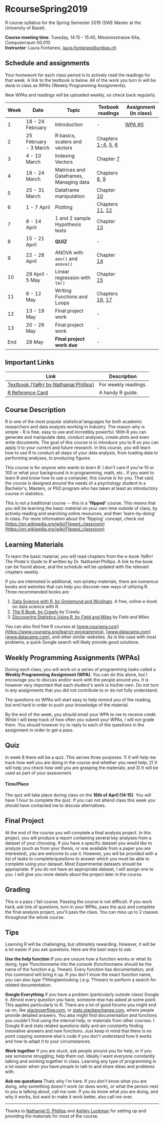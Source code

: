 # RcourseSpring2019
R course syllabus for the Spring Semester 2019 (SWE Master at the University of Basel).

**Course meeting time**: Tuesday, 14:15 - 15:45, Missionsstrasse 64a, Computerraum 00.010 <br/>
**Instructor**: Laura Fontanesi, [laura.fontanesi@unibas.ch](mailto:laura.fontanesi@unibas.ch)


## Schedule and assignments
Your homework for each class period is to actively read the readings for that week. A link to the textbook is below. All of the work you turn in will be done in class as WPAs (Weekly Programming Assignments).

New WPAs and readings will be uploaded weekly, so check back regularly.

| Week | Date | Topic | Texbook readings | Assignment (in class) |
| ------ | ------ | ------------------------ | ----------------- | ---------------------- |
| 1 | 18 - 24 February | Introduction | - | [WPA #0](https://github.com/laurafontanesi/RcourseSpring2019/blob/master/notebooks/WPA%20%230.ipynb) |
| 2 | 25 February - 3 March | R basics, scalers and vectors | Chapters [1-4](https://bookdown.org/ndphillips/YaRrr/), [5](https://bookdown.org/ndphillips/YaRrr/scalersvectors.html), [6](https://bookdown.org/ndphillips/YaRrr/vectorfunctions.html) | |
| 3 | 4 - 10 March | Indexing Vectors | Chapter [7](https://bookdown.org/ndphillips/YaRrr/vectorindexing.html) | |
| 4 | 18 - 24 March | Matrices and Dataframes, Managing data | Chapters [8](https://bookdown.org/ndphillips/YaRrr/matricesdataframes.html), [9](https://bookdown.org/ndphillips/YaRrr/importingdata.html) | |
| 5 | 25 - 31 March | Dataframe manipulation | Chapter [10](https://bookdown.org/ndphillips/YaRrr/advanceddataframe.html) | |
| 6 | 1 - 7 April | Plotting | Chapters [11](https://bookdown.org/ndphillips/YaRrr/plotting1.html),  [12](https://bookdown.org/ndphillips/YaRrr/plotting2.html) | |
| 7 | 8 - 14 April | 1 and 2 sample Hypothesis tests | Chapter [13](https://bookdown.org/ndphillips/YaRrr/htests.html) | |
| 8 | 15 - 21 April | **QUIZ** | - | |
| 9 | 22 - 28 April | ANOVA with `aov()` and `anova()` | Chapter [14](https://bookdown.org/ndphillips/YaRrr/anova.html) | |
| 10 | 29 April - 5 May | Linear regression with `lm()` | Chapter [15](https://bookdown.org/ndphillips/YaRrr/regression.html) | |
| 11 | 6 - 12 May | Writing Functions and Loops | Chapters [16](https://bookdown.org/ndphillips/YaRrr/functions.html), [17](https://bookdown.org/ndphillips/YaRrr/loops.html) | |
| 12 | 13 - 19 May | Final project work | - | |
| 13 | 20 - 26 May | Final project work | - | |
| End | 28 May | **Final project work due** | - | |


## Important Links
Link | Description 
-------------------- | ----------------------------------- 
[Textbook (YaRrr by Nathanial Phillips)](https://bookdown.org/ndphillips/YaRrr/) | For weekly readings.
[R Reference Card](http://nathanieldphillips.com/wp-content/uploads/2016/03/RReferenceCard.pdf) | A handy R guide.


## Course Description
R is one of the most popular statistical languages for both academic researchers and data analysts working in industry. The reason why is simple - R is free, easy to use and incredibly powerful. With R you can generate and manipulate data, conduct analyses, create plots and even write documents. The goal of this course is to introduce you to R so you can apply it to your current and future research. In this course, you will learn how to use R to conduct all steps of your data analysis, from loading data to performing analyses, to producing figures.

This course is for *anyone who wants to learn R*. I don't care if you're 10 or 100 or what your background is in programming, math, etc.. If you want to learn R and know how to use a computer, this course is for you. That said, the course is designed around the needs of a psychology student in a Bachelor's, Masters, or PhD program who has taken at least an introductory course in statistics.

This is not a traditional course -- this is a **'flipped'** course. This means that you will be learning the basic material on your own time outside of class, by actively reading and searching online resources, and then 'learn-by-doing' in class. For more information about the 'flipping' concept, check out [https://en.wikipedia.org/wiki/Flipped_classroom](https://en.wikipedia.org/wiki/Flipped_classroom)


## Learning Materials
To learn the basic material, you will read chapters from the e-book *YaRrr! The Pirate's Guide to R* written by Dr. Nathaniel Phillips. A link to the book can be found above, and the schedule will be updated with the relevant chapters weekly.

If you are interested in additional, non-piratey materials, there are numerous books and websites that can help you discover new ways of utilizing R. Three recommended books are:

1. [Data Science with R, by Grolemund and Wickham](http://r4ds.had.co.nz/). A free, online e-book on data science with R.
2. [The R Book, by Crawly](http://goo.gl/sYB5rs) by Crawly.
3. [Discovering Statistics Using R, by Field and Miles](http://goo.gl/WNKxjb) by Field and Miles

You can also find free R courses at [www.coursera.com](https://www.coursera.org/learn/r-programming), [www.datacamp.com](www.datacamp.com), and other similar websites. As is the case with most problems, a quick Google search will likely provide good solutions.


## Weekly Programming Assignments (WPAs)
During each class, you will work on a series of programming tasks called a **Weekly Programming Assignment (WPA)**. You can do this alone, but I encourage you to discuss and/or work with the people around you. It is however very important that each student's work is his/her own. Do not turn in any assignments that you did not contribute to or do not fully understand.

The questions on WPAs will start easy to help remind you of the reading, but end hard in order to push your knowledge of the material. 

By the end of the week, you should email your WPA to me to receive credit. While I will keep track of how often you submit your WPAs, I will *not* grade them. You should however try to reply to each of the questions in the assignment in order to get a pass.


## Quiz
In week 8 there will be a quiz. This serves three purposes: 1) It will help me track how well you are doing in the course and whether you need help; 2) It will help you check how well you are grasping the materials; and 3) It will be used as part of your assessment. 

#### Time/Place
The quiz will take place during class on the **16th of April (14:15)**. You will have 1 hour to complete the quiz. If you can not attend class this week you should have contacted me to discuss alternatives.


## Final Project
At the end of the course you will complete a final analysis project. In this project, you will produce a report containing several key analyses from a dataset of your choosing. If you have a specific dataset you would like to analyze (such as from your thesis, or one available from a paper you are interested), you are welcome to use it. However, you will be provided with a list of tasks to complete/questions to answer which you must be able to complete using your dataset. Most Experimental datasets should be appropriate. If you do not have an appropriate dataset, I will assign one to you. I will give you more details about the project later in the course.


## Grading
This is a pass / fail course. Passing the course is not difficult. If you work hard, ask lots of questions, turn in your WPAs, pass the quiz and complete the final analysis project, you'll pass the class. You can miss up to 2 classes throughout the whole course.


## Tips
Learning R will be challenging, but ultimately rewarding. However, it will be a lot easier if you ask questions. Here are the best ways to ask.

**Use the help function**
If you are unsure how a function works or what its doing, type ?functionname into the console (functionname should be the name of the function e.g. ?mean). Every function has documentation, and this command will bring it up. If you don't know the exact function name, you can also type ??thingIamlooking (.e.g. ??mean) to perform a search for related documentation.

**Google Everything**
If you have a problem (particularly outside class) Google it. Almost every question you have, someone else has asked at some point. This applies particularly to R. There are a lot of good forums you might end up on, like [stackoverflow.com](http://stackoverflow.com/tags/r/), or [stats.stackexchange.com](http://stats.stackexchange.com/questions/tagged/r), where people provide detailed answers. You also might find documentation and functions you couldn't find using the internal help, or materials from other courses. I Google R and stats related questions daily and am constantly finding innovative answers and new functions. Just keep in mind that there is no point copying someone else's code if you don't understand how it works and how to adapt it to your circumstances.

**Work together**
If you are stuck, ask people around you for help, or if you see someone struggling, help them out. Ideally I want everyone constantly talking and working together in class. Learning any type of programming is a lot easier when you have people to talk to and share ideas and problems with. 

**Ask me questions**
Thats why I'm here. If you don't know what you are doing, why something doesn't work (or does work), or what the person next to you is talking about, call me over. If you do know what you are doing, and why it works, but want to make it work better, also call me over.

---
Thanks to [Nathaniel D. Phillips](http://nathanieldphillips.com/) and [Ashley Luckman](https://www.wbs.ac.uk/about/person/ashley-luckman) for setting up and providing the materials for most of the course.
